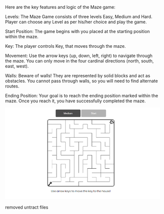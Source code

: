 Here are the key features and logic of the Maze game:

Levels: The Maze Game consists of three levels Easy, Medium and Hard. Player can choose any Level as per his/her choice and play the game.

Start Position: The game begins with you placed at the starting position within the maze.

Key: The player controls Key, that moves through the maze. 

Movement: Use the arrow keys (up, down, left, right) to navigate through the maze. You can only move in the four cardinal directions (north, south, east, west).

Walls: Beware of walls! They are represented by solid blocks and act as obstacles. You cannot pass through walls, so you will need to find alternate routes.

Ending Position: Your goal is to reach the ending position marked within the maze. Once you reach it, you have successfully completed the maze.

<img src = "mage_game.png">

removed untract files


